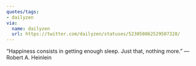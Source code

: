 ```yaml
---
quotes/tags:
- dailyzen
via:
  name: dailyzen
  url: https://twitter.com/dailyzen/statuses/523050862529507328/
---
```


“Happiness consists in getting enough sleep. Just that, nothing more.” ― Robert A. Heinlein